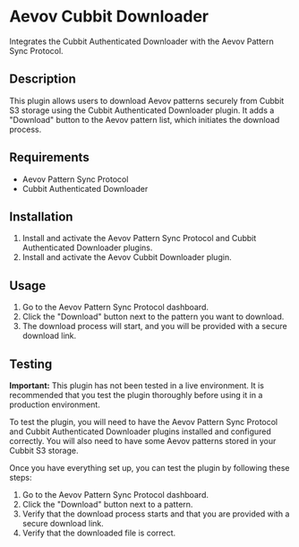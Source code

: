 # Aevov Cubbit Downloader

Integrates the Cubbit Authenticated Downloader with the Aevov Pattern Sync Protocol.

## Description

This plugin allows users to download Aevov patterns securely from Cubbit S3 storage using the Cubbit Authenticated Downloader plugin. It adds a "Download" button to the Aevov pattern list, which initiates the download process.

## Requirements

*   Aevov Pattern Sync Protocol
*   Cubbit Authenticated Downloader

## Installation

1.  Install and activate the Aevov Pattern Sync Protocol and Cubbit Authenticated Downloader plugins.
2.  Install and activate the Aevov Cubbit Downloader plugin.

## Usage

1.  Go to the Aevov Pattern Sync Protocol dashboard.
2.  Click the "Download" button next to the pattern you want to download.
3.  The download process will start, and you will be provided with a secure download link.

## Testing

**Important:** This plugin has not been tested in a live environment. It is recommended that you test the plugin thoroughly before using it in a production environment.

To test the plugin, you will need to have the Aevov Pattern Sync Protocol and Cubbit Authenticated Downloader plugins installed and configured correctly. You will also need to have some Aevov patterns stored in your Cubbit S3 storage.

Once you have everything set up, you can test the plugin by following these steps:

1.  Go to the Aevov Pattern Sync Protocol dashboard.
2.  Click the "Download" button next to a pattern.
3.  Verify that the download process starts and that you are provided with a secure download link.
4.  Verify that the downloaded file is correct.
